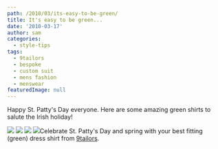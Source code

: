 ```yaml
---
path: /2010/03/its-easy-to-be-green/
title: It's easy to be green...
date: '2010-03-17'
author: sam
categories:
  - style-tips
tags:
  - 9tailors
  - bespoke
  - custom suit
  - mens fashion
  - menswear
featuredImage: null
---
```

Happy St. Patty's Day everyone. Here are some amazing green shirts to salute the Irish holiday!

[![](http://1.bp.blogspot.com/_RlJ3L7W6dBw/S6Eyrl4vJII/AAAAAAAAINs/LltRxewOsAc/s320/P1010153+copy.jpg)](http://1.bp.blogspot.com/_RlJ3L7W6dBw/S6Eyrl4vJII/AAAAAAAAINs/LltRxewOsAc/s1600-h/P1010153+copy.jpg)
[![](http://4.bp.blogspot.com/_RlJ3L7W6dBw/S6Eysw3tK0I/AAAAAAAAIN8/OqKLUhqgiiw/s320/P1010155+copy.jpg)](http://4.bp.blogspot.com/_RlJ3L7W6dBw/S6Eysw3tK0I/AAAAAAAAIN8/OqKLUhqgiiw/s1600-h/P1010155+copy.jpg)
[![](http://3.bp.blogspot.com/_RlJ3L7W6dBw/S6EysehK_5I/AAAAAAAAIN0/gFCsOVbCtC0/s320/P1010154+copy.jpg)](http://3.bp.blogspot.com/_RlJ3L7W6dBw/S6EysehK_5I/AAAAAAAAIN0/gFCsOVbCtC0/s1600-h/P1010154+copy.jpg)
[![](http://3.bp.blogspot.com/_RlJ3L7W6dBw/S6Eyq3UYsyI/AAAAAAAAINk/gXYK2C_5x68/s320/P1010151+copy.jpg)](http://3.bp.blogspot.com/_RlJ3L7W6dBw/S6Eyq3UYsyI/AAAAAAAAINk/gXYK2C_5x68/s1600-h/P1010151+copy.jpg)Celebrate St. Patty's Day and spring with your best fitting (green) dress shirt from [9tailors](http://9tailors.com/).